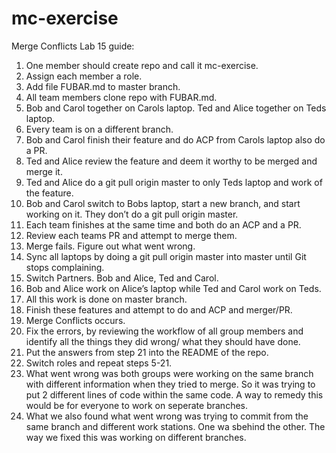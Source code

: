 # mc-exercise

Merge Conflicts Lab 15 guide:
1.	One member should create repo and call it mc-exercise.
2.	Assign each member a role.
3.	Add file FUBAR.md to master branch.
4.	All team members clone repo with FUBAR.md.
5.	Bob and Carol together on Carols laptop. Ted and Alice together on Teds laptop.
6.	Every team is on a different branch.
7.	Bob and Carol finish their feature and do ACP from Carols laptop also do a PR.
8.	Ted and Alice review the feature and deem it worthy to be merged and merge it.
9.	Ted and Alice do a git pull origin master to only Teds laptop and work of the feature.
10.	Bob and Carol switch to Bobs laptop, start a new branch, and start working on it. They don’t do a git pull origin master.
11.	Each team finishes at the same time and both do an ACP and a PR.
12.	Review each teams PR and attempt to merge them.
13.	Merge fails. Figure out what went wrong.
14.	Sync all laptops by doing a git pull origin master into master until Git stops complaining.
15.	Switch Partners. Bob and Alice, Ted and Carol.
16.	Bob and Alice work on Alice’s laptop while Ted and Carol work on Teds.
17.	All this work is done on master branch.
18.	Finish these features and attempt to do and ACP and merger/PR.
19.	Merge Conflicts occurs.
20.	Fix the errors, by reviewing the workflow of all group members and identify all the things they did wrong/ what they should have done.
21.	Put the answers from step 21 into the README of the repo.
22.	Switch roles and repeat steps 5-21.
23. What went wrong was both groups were working on the same branch with different information when they tried to merge. So it was trying to put 2 different lines of code within the same code. A way to remedy this would be for everyone to work on seperate branches. 
24. What we also found what went wrong was trying to commit from the same branch and different work stations. One wa sbehind the other. The way we fixed this was working on different branches.